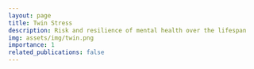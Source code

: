 ```yaml
---
layout: page
title: Twin Stress
description: Risk and resilience of mental health over the lifespan 
img: assets/img/twin.png
importance: 1
related_publications: false
---
```




